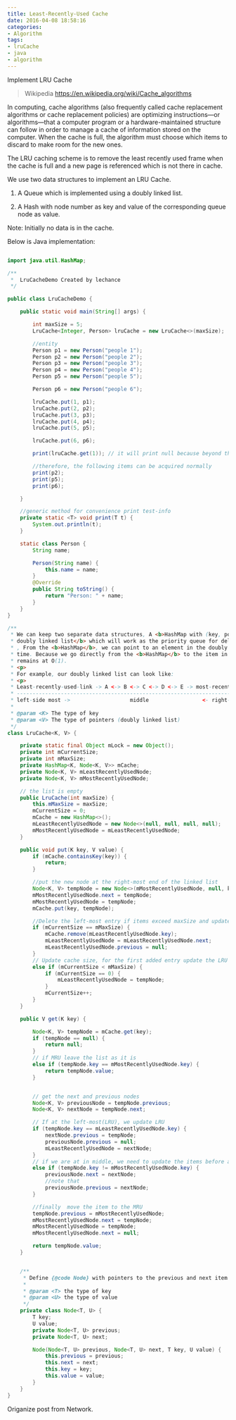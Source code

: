 ```yaml
---
title: Least-Recently-Used Cache
date: 2016-04-08 18:58:16
categories:
- Algorithm
tags:
- lruCache
- java
- algorithm
---
```



Implement LRU Cache

> Wikipedia https://en.wikipedia.org/wiki/Cache_algorithms 
>
In computing, cache algorithms (also frequently called cache replacement algorithms or cache replacement policies) are optimizing instructions—​​or algorithms—​​that a computer program or a hardware-maintained structure can follow in order to manage a cache of information stored on the computer. When the cache is full, the algorithm must choose which items to discard to make room for the new ones.


The LRU caching scheme is to remove the least recently used frame when the cache is full and a new page is referenced which is not there in cache.

We use two data structures to implement an LRU Cache.

1. A Queue which is implemented using a doubly linked list. 

2. A Hash with node number as key and value of the corresponding queue node as value.


Note: Initially no data is in the cache.

Below is Java implementation:
```java

import java.util.HashMap;

/**
 *  LruCacheDemo Created by lechance
 */

public class LruCacheDemo {

    public static void main(String[] args) {

        int maxSize = 5;
        LruCache<Integer, Person> lruCache = new LruCache<>(maxSize);

        //entity
        Person p1 = new Person("people 1");
        Person p2 = new Person("people 2");
        Person p3 = new Person("people 3");
        Person p4 = new Person("people 4");
        Person p5 = new Person("people 5");

        Person p6 = new Person("people 6");

        lruCache.put(1, p1);
        lruCache.put(2, p2);
        lruCache.put(3, p3);
        lruCache.put(4, p4);
        lruCache.put(5, p5);

        lruCache.put(6, p6);

        print(lruCache.get(1)); // it will print null because beyond the limit size

        //therefore, the following items can be acquired normally
        print(p2);
        print(p5);
        print(p6);

    }

    //generic method for convenience print test-info
    private static <T> void print(T t) {
        System.out.println(t);
    }

    static class Person {
        String name;

        Person(String name) {
            this.name = name;
        }
        @Override
        public String toString() {
            return "Person: " + name;
        }
    }
}

/**
 * We can keep two separate data structures, A <b>HashMap with (key, pointers)</b> pairs and a <b>
 * doubly linked list</b> which will work as the priority queue for deletion and store the <b>Values</b>
 * , From the <b>HashMap</b>, we can point to an element in the doubly linked list and update it's retrieval
 * time. Because we go directly from the <b>HashMap</b> to the item in the list, our time complexity
 * remains at O(1).
 * <p>
 * For example, our doubly linked list can look like:
 * <p>
 * Least-recently-used-link -> A <-> B <-> C <-> D <-> E -> most-recently-used-link
 * --------------------------------------------------------------------------------
 * left-side most ->                   middle                 <- right-side most
 *
 * @param <K> The type of key
 * @param <V> The type of pointers (doubly linked list)
 */
class LruCache<K, V> {

    private static final Object mLock = new Object();
    private int mCurrentSize;
    private int mMaxSize;
    private HashMap<K, Node<K, V>> mCache;
    private Node<K, V> mLeastRecentlyUsedNode;
    private Node<K, V> mMostRecentlyUsedNode;

    // the list is empty
    public LruCache(int maxSize) {
        this.mMaxSize = maxSize;
        mCurrentSize = 0;
        mCache = new HashMap<>();
        mLeastRecentlyUsedNode = new Node<>(null, null, null, null);
        mMostRecentlyUsedNode = mLeastRecentlyUsedNode;
    }

    public void put(K key, V value) {
        if (mCache.containsKey(key)) {
            return;
        }

        //put the new node at the right-most end of the linked list
        Node<K, V> tempNode = new Node<>(mMostRecentlyUsedNode, null, key, value);
        mMostRecentlyUsedNode.next = tempNode;
        mMostRecentlyUsedNode = tempNode;
        mCache.put(key, tempNode);

        //Delete the left-most entry if items exceed maxSize and update the LRU
        if (mCurrentSize == mMaxSize) {
            mCache.remove(mLeastRecentlyUsedNode.key);
            mLeastRecentlyUsedNode = mLeastRecentlyUsedNode.next;
            mLeastRecentlyUsedNode.previous = null;
        }
        // Update cache size, for the first added entry update the LRU pointer
        else if (mCurrentSize < mMaxSize) {
            if (mCurrentSize == 0) {
                mLeastRecentlyUsedNode = tempNode;
            }
            mCurrentSize++;
        }
    }

    public V get(K key) {

        Node<K, V> tempNode = mCache.get(key);
        if (tempNode == null) {
            return null;
        }
        // if MRU leave the list as it is
        else if (tempNode.key == mMostRecentlyUsedNode.key) {
            return tempNode.value;
        }


        // get the next and previous nodes
        Node<K, V> previousNode = tempNode.previous;
        Node<K, V> nextNode = tempNode.next;

        // If at the left-most(LRU), we update LRU
        if (tempNode.key == mLeastRecentlyUsedNode.key) {
            nextNode.previous = tempNode;
            previousNode.previous = null;
            mLeastRecentlyUsedNode = nextNode;
        }
        // if we are at in middle, we need to update the items before and after
        else if (tempNode.key != mMostRecentlyUsedNode.key) {
            previousNode.next = nextNode;
            //note that
            previousNode.previous = nextNode;
        }

        //finally  move the item to the MRU
        tempNode.previous = mMostRecentlyUsedNode;
        mMostRecentlyUsedNode.next = tempNode;
        mMostRecentlyUsedNode = tempNode;
        mMostRecentlyUsedNode.next = null;

        return tempNode.value;
    }


    /**
     * Define {@code Node} with pointers to the previous and next item and a key, value
     *
     * @param <T> the type of key
     * @param <U> the type of value
     */
    private class Node<T, U> {
        T key;
        U value;
        private Node<T, U> previous;
        private Node<T, U> next;

        Node(Node<T, U> previous, Node<T, U> next, T key, U value) {
            this.previous = previous;
            this.next = next;
            this.key = key;
            this.value = value;
        }
    }
}

```

Origanize post from Network.

[lrucache-wiki]: https://en.wikipedia.org/wiki/Cache_algorithms "Cache_algorithms"

